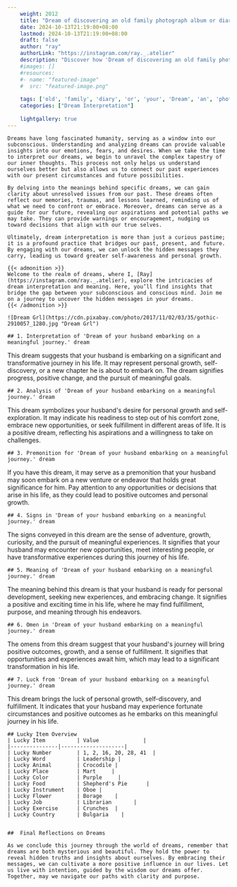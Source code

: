 ```yaml
---
    weight: 2012
    title: "Dream of discovering an old family photograph album or diary from your ancestors."  # Assuming 'title' column exists
    date: 2024-10-13T21:19:00+08:00
    lastmod: 2024-10-13T21:19:00+08:00
    draft: false
    author: "ray"
    authorLink: "https://instagram.com/ray._.atelier"
    description: "Discover how 'Dream of discovering an old family photograph album or diary from your ancestors.' can interpret your future and uncover its significant meanings in your life."
    #images: []
    #resources:
    #- name: "featured-image"
    #  src: "featured-image.png"
    
    tags: ['old', 'family', 'diary', 'or', 'your', 'Dream', 'an', 'photograph', 'album', 'from', 'of', 'discovering', 'ancestors.']
    categories: ["Dream Interpretation"]
    
    lightgallery: true
---
```

    
    Dreams have long fascinated humanity, serving as a window into our subconscious. Understanding and analyzing dreams can provide valuable insights into our emotions, fears, and desires. When we take the time to interpret our dreams, we begin to unravel the complex tapestry of our inner thoughts. This process not only helps us understand ourselves better but also allows us to connect our past experiences with our present circumstances and future possibilities.
    
    By delving into the meanings behind specific dreams, we can gain clarity about unresolved issues from our past. These dreams often reflect our memories, traumas, and lessons learned, reminding us of what we need to confront or embrace. Moreover, dreams can serve as a guide for our future, revealing our aspirations and potential paths we may take. They can provide warnings or encouragement, nudging us toward decisions that align with our true selves.
    
    Ultimately, dream interpretation is more than just a curious pastime; it is a profound practice that bridges our past, present, and future. By engaging with our dreams, we can unlock the hidden messages they carry, leading us toward greater self-awareness and personal growth.
    
    {{< admonition >}}
    Welcome to the realm of dreams, where I, [Ray](https://instagram.com/ray._.atelier), explore the intricacies of dream interpretation and meaning. Here, you’ll find insights that bridge the gap between your subconscious and conscious mind. Join me on a journey to uncover the hidden messages in your dreams.
    {{< /admonition >}}
    
    ![Dream Grl](https://cdn.pixabay.com/photo/2017/11/02/03/35/gothic-2910057_1280.jpg "Dream Grl")
    
    ## 1. Interpretation of 'Dream of your husband embarking on a meaningful journey.' dream
    
This dream suggests that your husband is embarking on a significant and transformative journey in his life. It may represent personal growth, self-discovery, or a new chapter he is about to embark on. The dream signifies progress, positive change, and the pursuit of meaningful goals.
    
    ## 2. Analysis of 'Dream of your husband embarking on a meaningful journey.' dream
    
This dream symbolizes your husband's desire for personal growth and self-exploration. It may indicate his readiness to step out of his comfort zone, embrace new opportunities, or seek fulfillment in different areas of life. It is a positive dream, reflecting his aspirations and a willingness to take on challenges.
    
    ## 3. Premonition for 'Dream of your husband embarking on a meaningful journey.' dream
    
If you have this dream, it may serve as a premonition that your husband may soon embark on a new venture or endeavor that holds great significance for him. Pay attention to any opportunities or decisions that arise in his life, as they could lead to positive outcomes and personal growth.
    
    ## 4. Signs in 'Dream of your husband embarking on a meaningful journey.' dream
    
The signs conveyed in this dream are the sense of adventure, growth, curiosity, and the pursuit of meaningful experiences. It signifies that your husband may encounter new opportunities, meet interesting people, or have transformative experiences during this journey of his life.
    
    ## 5. Meaning of 'Dream of your husband embarking on a meaningful journey.' dream
    
The meaning behind this dream is that your husband is ready for personal development, seeking new experiences, and embracing change. It signifies a positive and exciting time in his life, where he may find fulfillment, purpose, and meaning through his endeavors.
    
    ## 6. Omen in 'Dream of your husband embarking on a meaningful journey.' dream
    
The omens from this dream suggest that your husband's journey will bring positive outcomes, growth, and a sense of fulfillment. It signifies that opportunities and experiences await him, which may lead to a significant transformation in his life.
    
    ## 7. Luck from 'Dream of your husband embarking on a meaningful journey.' dream
    
This dream brings the luck of personal growth, self-discovery, and fulfillment. It indicates that your husband may experience fortunate circumstances and positive outcomes as he embarks on this meaningful journey in his life.
    
    ## Lucky Item Overview
    | Lucky Item          | Value              |
    |---------------|--------------------|
    | Lucky Number        | 1, 2, 16, 20, 28, 41  |
    | Lucky Word          | Leadership |
    | Lucky Animal        | Crocodile |
    | Lucky Place         | Mart     |
    | Lucky Color         | Purple     |
    | Lucky Food          | Shepherd's Pie      |
    | Lucky Instrument    | Oboe |
    | Lucky Flower        | Borage    |
    | Lucky Job           | Librarian       |
    | Lucky Exercise      | Crunches  |
    | Lucky Country       | Bulgaria    |
    
    
    ##  Final Reflections on Dreams
    
    As we conclude this journey through the world of dreams, remember that dreams are both mysterious and beautiful. They hold the power to reveal hidden truths and insights about ourselves. By embracing their messages, we can cultivate a more positive influence in our lives. Let us live with intention, guided by the wisdom our dreams offer. Together, may we navigate our paths with clarity and purpose.
    